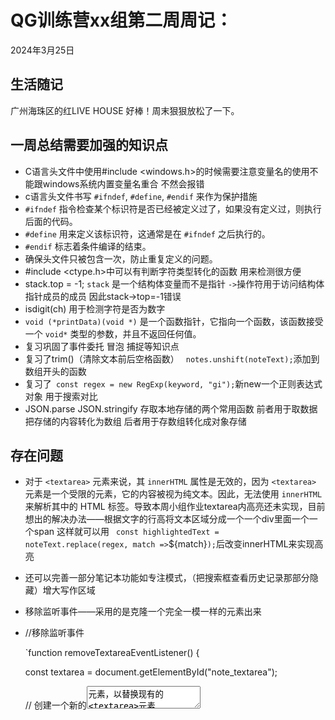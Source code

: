# QG训练营xx组第二周周记：
2024年3月25日

## 生活随记

广州海珠区的红LIVE HOUSE 好棒！周末狠狠放松了一下。

## 一周总结需要加强的知识点

- C语言头文件中使用#include <windows.h>的时候需要注意变量名的使用不能跟windows系统内置变量名重合 不然会报错
- c语言头文件书写 `#ifndef`, `#define`, `#endif` 来作为保护措施   
- `#ifndef` 指令检查某个标识符是否已经被定义过了，如果没有定义过，则执行后面的代码。
- `#define` 用来定义该标识符，这通常是在 `#ifndef` 之后执行的。
- `#endif` 标志着条件编译的结束。
- 确保头文件只被包含一次，防止重复定义的问题。
- \#include <ctype.h>中可以有判断字符类型转化的函数 用来检测很方便
- stack.top = -1;  `stack` 是一个结构体变量而不是指针 `->`操作符用于访问结构体指针成员的成员 因此stack->top=-1错误
- isdigit(ch) 用于检测字符是否为数字
- `void (*printData)(void *)` 是一个函数指针，它指向一个函数，该函数接受一个 `void*` 类型的参数，并且不返回任何值。
- 复习巩固了事件委托 冒泡 捕捉等知识点
- 复习了trim()（清除文本前后空格函数） ` notes.unshift(noteText);`添加到数组开头的函数
- 复习了` const regex = new RegExp(keyword, "gi");`新new一个正则表达式对象 用于搜索对比
- JSON.parse JSON.stringify 存取本地存储的两个常用函数 前者用于取数据 把存储的内容转化为数组 后者用于存数组转化成对象存储

## 存在问题

+ 对于 `<textarea>` 元素来说，其 `innerHTML` 属性是无效的，因为 `<textarea>` 元素是一个受限的元素，它的内容被视为纯文本。因此，无法使用 `innerHTML` 来解析其中的 HTML 标签。导致本周小组作业textarea内高亮还未实现，目前想出的解决办法——根据文字的行高将文本区域分成一个一个div里面一个一个span 这样就可以用      `  const highlightedText = noteText.replace(regex, match => `<span class="highlight">${match}</span>`);`后改变innerHTML来实现高亮

+ 还可以完善一部分笔记本功能如专注模式，（把搜索框查看历史记录那部分隐藏）增大写作区域

+ 移除监听事件——采用的是克隆一个完全一模一样的元素出来

+ //移除监听事件

  `function removeTextareaEventListener() {

   const textarea = document.getElementById("note_textarea");

   // 创建一个新的<textarea>元素，以替换现有的<textarea>元素  将属性等全部克隆 实现移除监听事件 防止同时更改多个笔记

   const newTextarea = document.createElement("textarea");

   newTextarea.name = textarea.name;

   newTextarea.id = textarea.id;

   newTextarea.cols = textarea.cols;

   newTextarea.rows = textarea.rows;

   newTextarea.className = textarea.className;

   newTextarea.placeholder = textarea.placeholder;

   newTextarea.spellcheck = textarea.spellcheck;

   newTextarea.value = textarea.value;

   // 将新<textarea>元素替换现有的<textarea>元素

   textarea.parentNode.replaceChild(newTextarea, textarea);

  }`   代码太冗余了 是否有更优的解决方案？

## 下周规划

学node.js ajax

